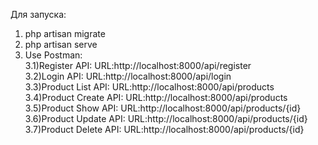Для запуска:
1) php artisan migrate
2) php artisan serve
3) Use Postman:<br>
3.1)Register API: URL:http://localhost:8000/api/register<br>
3.2)Login API:  URL:http://localhost:8000/api/login<br>
3.3)Product List API:  URL:http://localhost:8000/api/products<br>
3.4)Product Create API:  URL:http://localhost:8000/api/products<br>
3.5)Product Show API:  URL:http://localhost:8000/api/products/{id}<br>
3.6)Product Update API:  URL:http://localhost:8000/api/products/{id}<br>
3.7)Product Delete API:  URL:http://localhost:8000/api/products/{id}<br>

